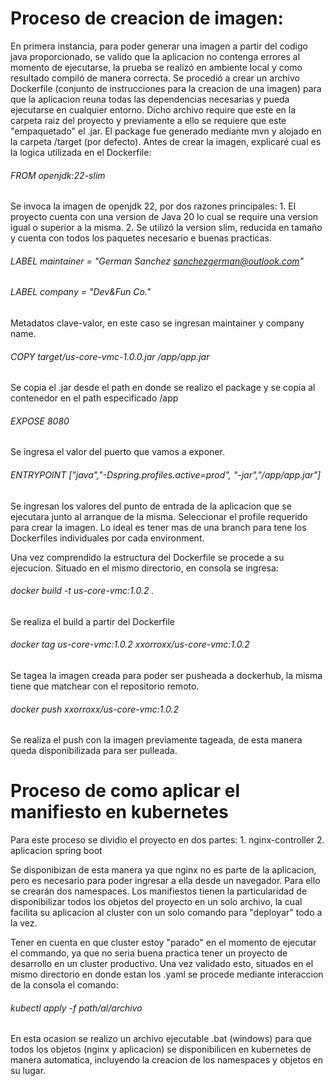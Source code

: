# Proceso de creacion de imagen:

En primera instancia, para poder generar una imagen a partir del codigo java proporcionado, se valido que la aplicacion no contenga errores al momento de ejecutarse, la prueba se realizó en ambiente local y como resultado compiló de manera correcta. Se procedió a crear un archivo Dockerfile (conjunto de instrucciones para la creacion de una imagen) para que la aplicacion reuna todas las dependencias necesarias y pueda ejecutarse en cualquier entorno. Dicho archivo require que este en la carpeta raiz del proyecto y previamente a ello se requiere que este "empaquetado" el .jar. El package fue generado mediante mvn y alojado en la carpeta /target (por defecto).
Antes de crear la imagen, explicaré cual es la logica utilizada en el Dockerfile:

###### FROM openjdk:22-slim 
Se invoca la imagen de openjdk 22, por dos razones principales:
	1. El proyecto cuenta con una version de Java 20 lo cual se require una version igual o superior a la misma.
	2. Se utilizó la version slim, reducida en tamaño y cuenta con todos los paquetes necesario e buenas practicas.

###### LABEL maintainer =  "German Sanchez <sanchezgerman@outlook.com>"

###### LABEL company = "Dev&Fun Co."
Metadatos clave-valor, en este caso se ingresan maintainer y company name.

###### COPY target/us-core-vmc-1.0.0.jar /app/app.jar
Se copia el .jar desde el path en donde se realizo el package y se copia al contenedor en el path especificado /app

###### EXPOSE 8080
Se ingresa el valor del puerto que vamos a exponer.

###### ENTRYPOINT ["java","-Dspring.profiles.active=prod", "-jar","/app/app.jar"]
Se ingresan los valores del punto de entrada de la aplicacion que se ejecutara junto al arranque de la misma.
Seleccionar el profile requerido para crear la imagen. Lo ideal es tener mas de una branch para tene los Dockerfiles individuales por cada environment.

Una vez comprendido la estructura del Dockerfile se procede a su ejecucion. Situado en el mismo directorio, en consola se ingresa: 

###### docker build -t us-core-vmc:1.0.2 .
Se realiza el build a partir del Dockerfile

###### docker tag us-core-vmc:1.0.2 xxorroxx/us-core-vmc:1.0.2 
Se tagea la imagen creada para poder ser pusheada a dockerhub, la misma tiene que matchear con el repositorio remoto.

###### docker push xxorroxx/us-core-vmc:1.0.2
Se realiza el push con la imagen previamente tageada, de esta manera queda disponibilizada para ser pulleada.



# Proceso de como aplicar el manifiesto en kubernetes

Para este proceso se dividio el proyecto en dos partes:
	1. nginx-controller
	2. aplicacion spring boot

Se disponibizan de esta manera ya que nginx no es parte de la aplicacion, pero es necesario para poder ingresar a ella desde un navegador. Para ello se crearán dos namespaces.
Los manifiestos tienen la particularidad de disponibilizar todos los objetos del proyecto en un solo archivo, la cual facilita su aplicacion al cluster con un solo comando para "deployar" todo a la vez.

Tener en cuenta en que cluster estoy "parado" en el momento de ejecutar el commando, ya que no seria buena practica tener un proyecto de desarrollo en un cluster productivo. Una vez validado esto, situados en el mismo directorio en donde estan los .yaml se procede mediante interaccion de la consola el comando:

###### kubectl apply -f path/al/archivo

En esta ocasion se realizo un archivo ejecutable .bat (windows) para que todos los objetos (nginx y aplicacion) se disponibilicen en kubernetes de manera automatica, incluyendo la creacion de los namespaces y objetos en su lugar.

